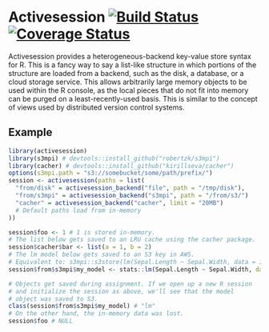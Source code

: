 Activesession [![Build Status](https://travis-ci.org/robertzk/activesession.svg?branch=master)](https://travis-ci.org/robertzk/activesession) [![Coverage Status](https://coveralls.io/repos/robertzk/activesession/badge.svg?branch=master)](https://coveralls.io/r/robertzk/activesession)
===========

Activesession provides a heterogeneous-backend key-value store syntax for R.
This is a fancy way to say a list-like structure in which portions of the structure
are loaded from a backend, such as the disk, a database, or a cloud storage service.
This allows arbitrarily large memory objects to be used within the R console, as
the local pieces that do not fit into memory can be purged on a least-recently-used
basis. This is similar to the concept of views used by distributed version control
systems.

Example
-------

```r
library(activesession)
library(s3mpi) # devtools::install_github("robertzk/s3mpi")
library(cacher) # devtools::install_github("kirillseva/cacher")
options(s3mpi.path = "s3://somebucket/some/path/prefix/")
session <- activesession(paths = list(
  "from/disk" = activesession_backend("file", path = "/tmp/disk"),
  "from/s3mpi" = activesession_backend("s3mpi", path = "/from/s3/")
  "cacher" = activesession_backend("cacher", limit = "20MB")
  # Default paths load from in-memory
))

session$foo <- 1 # 1 is stored in-memory.
# The list below gets saved to an LRU cache using the cacher package.
session$cacher$bar <- list(a = 1, b = 2)
# The lm model below gets saved to an S3 key in AWS.
# Equivalent to: s3mpi::s3store(lm(Sepal.Length ~ Sepal.Width, data = iris))
session$from$s3mpi$my_model <- stats::lm(Sepal.Length ~ Sepal.Width, data = iris)

# Objects get saved during assignment. If we open up a new R session
# and initialize the session as above, we'll see that the model
# object was saved to S3.
class(session$from$s3mpi$my_model) # "lm"
# On the other hand, the in-memory data was lost.
session$foo # NULL
```
